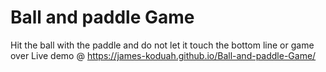 # Ball and paddle Game
 Hit the ball with the paddle and do not let it touch the bottom line or game over
 Live demo @ https://james-koduah.github.io/Ball-and-paddle-Game/

